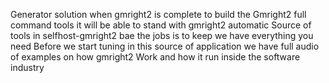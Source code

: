 Generator solution when gmright2 is complete to build the 
Gmright2 full command tools it will be able to stand with gmright2 automatic 
Source of tools in selfhost-gmright2 bae the jobs is to keep we have everything you need
Before we start tuning in this source of application we have full audio of examples on how gmright2 
Work and how it run inside the software industry 

